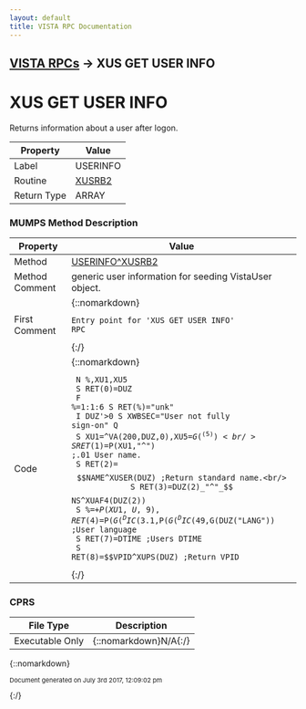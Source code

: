```yaml
---
layout: default
title: VISTA RPC Documentation
---
```


## [VISTA RPCs](TableOfContents) &#8594; XUS GET USER INFO
# XUS GET USER INFO

Returns information about a user after logon. 

Property | Value
--- | ---
Label | USERINFO
Routine | [XUSRB2](http://code.osehra.org/dox/Routine_XUSRB2_source.html)
Return Type | ARRAY




### MUMPS Method Description

Property | Value
--- | ---
Method | [USERINFO^XUSRB2](http://code.osehra.org/dox/Routine_XUSRB2_source.html)
Method Comment | generic user information for seeding VistaUser object.
First Comment | {::nomarkdown}<pre><code>Entry point for 'XUS GET USER INFO' RPC</code></pre>{:/}
Code | {::nomarkdown}<pre><code> N %,XU1,XU5<br/> S RET(0)=DUZ<br/> F %=1:1:6 S RET(%)="unk"<br/> I DUZ'>0 S XWBSEC="User not fully sign-on" Q<br/> S XU1=^VA(200,DUZ,0),XU5=$G(^(5))<br/> S RET(1)=$P(XU1,"^") ;.01 User name.<br/> S RET(2)=$$NAME^XUSER(DUZ) ;Return standard name.<br/> S RET(3)=DUZ(2)_"^"_$$NS^XUAF4(DUZ(2))<br/> S %=+$P(XU1,U,9),RET(4)=$P($G(^DIC(3.1,%,0)),U) ;Title<br/> S %=+XU5,RET(5)=$P($G(^DIC(49,%,0)),U) ;Service/Section<br/> S RET(6)=$G(DUZ("LANG")) ;User language<br/> S RET(7)=DTIME ;Users DTIME<br/> S RET(8)=$$VPID^XUPS(DUZ) ;Return VPID<br/></code></pre>{:/}



### CPRS

File Type | Description
--- | ---
Executable Only | {::nomarkdown}N/A{:/}

{::nomarkdown} <br/><p style="font-size: 11px">Document generated on July 3rd 2017, 12:09:02 pm</p>{:/}